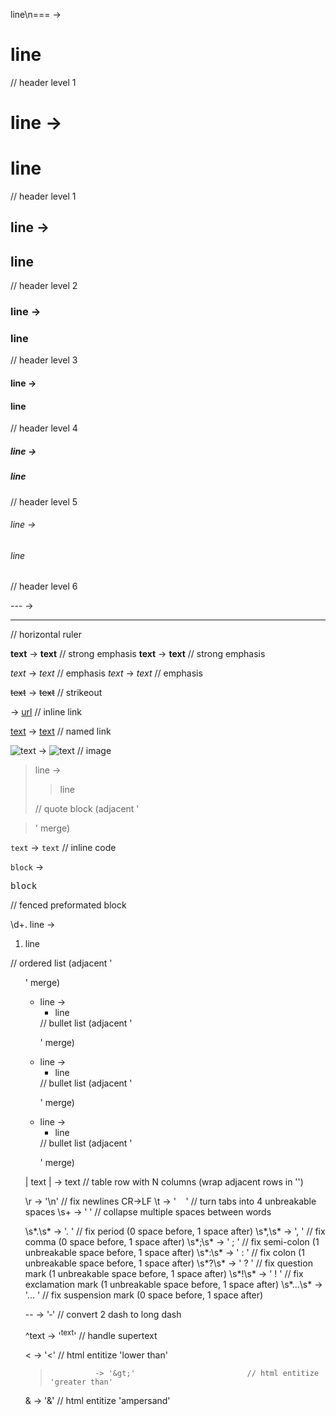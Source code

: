 
line\n===       -> <h1>line</h1>                  // header level 1

# line          -> <h1>line</h1>                  // header level 1
## line         -> <h2>line</h2>                  // header level 2
### line        -> <h3>line</h3>                  // header level 3
#### line       -> <h4>line</h4>                  // header level 4
##### line      -> <h5>line</h5>                  // header level 5
###### line     -> <h6>line</h6>                  // header level 6

---             -> <hr />                         // horizontal ruler

**text**        -> <strong>text</strong>          // strong emphasis
__text__        -> <strong>text</strong>          // strong emphasis

*text*          -> <em>text</em>                  // emphasis
_text_          -> <em>text</em>                  // emphasis

~~text~~        -> <del>text</del>                // strikeout

<url>           -> <a href="url">url</a>          // inline link

[text](url)     -> <a href="url">text</a>         // named link

![text](url)    -> <img alt="text" src="url" />   // image

> line          -> <blockquote>line</blockquote>  // quote block (adjacent '</blockquote><blockquote>' merge)

`text`          -> <code>text</code>              // inline code

```block```     -> <pre>block</pre>               // fenced preformated block

\d+. line       -> <ol><li>line</li></ol>         // ordered list (adjacent '</ol><ol>' merge)

* line          -> <ul><li>line</li></ul>         // bullet list (adjacent '</ul><ul>' merge)
- line          -> <ul><li>line</li></ul>         // bullet list (adjacent '</ul><ul>' merge)
+ line          -> <ul><li>line</li></ul>         // bullet list (adjacent '</ul><ul>' merge)

| text |        -> <tr><td>text</td></tr>         // table row with N columns (wrap adjacent rows in '<table>')

\r              -> '\n'                           // fix newlines CR->LF
\t              -> '&nbsp;&nbsp;&nbsp;&nbsp;'     // turn tabs into 4 unbreakable spaces
\s+             -> ' '                            // collapse multiple spaces between words

\s*\.\s*        -> '. '                           // fix period (0 space before, 1 space after)
\s*,\s*         -> ', '                           // fix comma (0 space before, 1 space after)
\s*\;\s*        -> '&nbsp;; '                     // fix semi-colon (1 unbreakable space before, 1 space after)
\s*\:\s*        -> '&nbsp;: '                     // fix colon (1 unbreakable space before, 1 space after)
\s*\?\s*        -> '&nbsp;? '                     // fix question mark (1 unbreakable space before, 1 space after)
\s*\!\s*        -> '&nbsp;! '                     // fix exclamation mark (1 unbreakable space before, 1 space after)
\s*\.\.\.\s*    -> '... '                         // fix suspension mark (0 space before, 1 space after)

--              -> '&dash;'                       // convert 2 dash to long dash

^text           -> '<sup>text</sup>'              // handle supertext

<               -> '&lt;'                         // html entitize 'lower than'
>               -> '&gt;'                         // html entitize 'greater than'
&               -> '&amp;'                        // html entitize 'ampersand'

